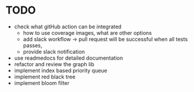 # TODO

- check what gitHub action can be integrated
  - how to use coverage images, what are other options
  - add slack workflow -> pull request will be successful when all tests passes, 
  - provide slack notification
- use readmedocs for detailed documentation
- refactor and review the graph lib
- implement index based priority queue
- implement red black tree
- implement bloom filter
